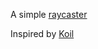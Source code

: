 A simple [raycaster](https://bhavesh932004.github.io/raycaster/)

Inspired by [Koil](https://github.com/tsoding/koil)

